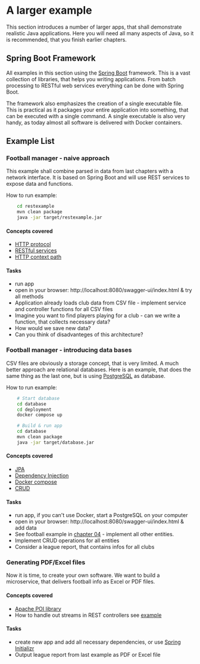 # A larger example
This section introduces a number of larger apps, that shall demonstrate realistic Java applications. Here you will need all many aspects of Java, so it is recommended, that you finish earlier chapters.

## Spring Boot Framework
All examples in this section using the [Spring Boot](https://spring.io/projects/spring-boot) framework. This is a vast collection of libraries, that helps you writing applications. From batch processing to RESTful web services everything can be done with Spring Boot. 

The framework also emphasizes the creation of a single executable file. This is practical as it packages your entire application into something, that can be executed with a single command. A single executable is also very handy, as today almost all software is delivered with Docker containers.

## Example List

### Football manager - naive approach
This example shall combine parsed in data from last chapters with a network interface. It is based on Spring Boot and will use REST services to expose data and functions.

How to run example:
```bash
    cd restexample
    mvn clean package
    java -jar target/restexample.jar
```

#### Concepts covered
* [HTTP protocol](https://en.wikipedia.org/wiki/HTTP)
* [RESTful services](https://en.wikipedia.org/wiki/REST)
* [HTTP context path](https://www.baeldung.com/spring-context-vs-servlet-path)

#### Tasks
* run app
* open in your browser: http://localhost:8080/swagger-ui/index.html & try all methods
* Application already loads club data from CSV file - implement service and controller functions for all CSV files
* Imagine you want to find players playing for a club - can we write a function, that collects necessary data?
* How would we save new data?
* Can you think of disadvanteges of this architecture?

### Football manager - introducing data bases
CSV files are obviously a storage concept, that is very limited. A much better approach are relational databases. Here is an example, that does the same thing as the last one, but is using [PostgreSQL](https://www.postgresql.org/) as database. 

How to run example:
```bash
    # Start database
    cd database
    cd deployment
    docker compose up
```

```bash
    # Build & run app
    cd database
    mvn clean package
    java -jar target/database.jar
```

#### Concepts covered
* [JPA](https://en.wikipedia.org/wiki/Jakarta_Persistence)
* [Dependency Injection](https://en.wikipedia.org/wiki/Jakarta_Persistence)
* [Docker compose](https://docs.docker.com/compose/intro/compose-application-model/)
* [CRUD](https://en.wikipedia.org/wiki/Create,_read,_update_and_delete)

#### Tasks
* run app, if you can't use Docker, start a PostgreSQL on your computer
* open in your browser: http://localhost:8080/swagger-ui/index.html & add data
* See football example in [chapter 04](../04-ood/Readme.md) - implement all other entities.
* Implement CRUD operations for all entities
* Consider a league report, that contains infos for all clubs

### Generating PDF/Excel files
Now it is time, to create your own software. We want to build a microservice, that delivers football info as Excel or PDF files.

#### Concepts covered
* [Apache POI library](https://poi.apache.org/)
* How to handle out streams in REST controllers see [example](https://github.com/starwit/sbom-report-generator)

#### Tasks
* create new app and add all necessary dependencies, or use [Spring Initializr](https://start.spring.io/)
* Output league report from last example as PDF or Excel file